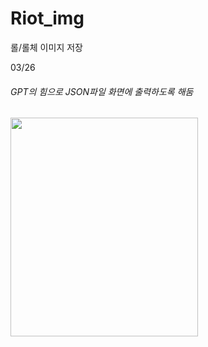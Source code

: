 # Riot_img
롤/롤체 이미지 저장

03/26 
<h6>GPT의 힘으로 JSON파일 화면에 출력하도록 해둠</h6>
<img src="https://github.com/user-attachments/assets/9b09b01b-bc3d-4945-b53d-016efcc13f79" width="300" height="350"/>
